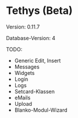 Tethys (Beta)
=============

Version: 0.11.7

Database-Version: 4

TODO:
* Generic Edit, Insert
* Messages
* Widgets
* Login
* Logs
* Setcard-Klassen
* eMails
* Upload
* Blanko-Modul-Wizard
